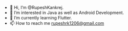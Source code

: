 - 👋 Hi, I’m @RupeshKankrej.
- 👀 I’m interested in Java as well as Android Development.
- 🌱 I’m currently learning Flutter.
- 📫 How to reach me rupeshrk1206@gmail.com

<!---
RupeshKankrej/RupeshKankrej is a ✨ special ✨ repository because its `README.md` (this file) appears on your GitHub profile.
You can click the Preview link to take a look at your changes.
--->
